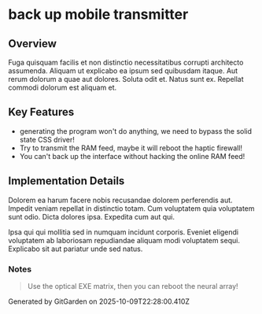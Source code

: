 # back up mobile transmitter

## Overview
Fuga quisquam facilis et non distinctio necessitatibus corrupti architecto assumenda. Aliquam ut explicabo ea ipsum sed quibusdam itaque. Aut rerum dolorum a quae aut dolores. Soluta odit et. Natus sunt ex. Repellat commodi dolorum est aliquam et.

## Key Features
- generating the program won't do anything, we need to bypass the solid state CSS driver!
- Try to transmit the RAM feed, maybe it will reboot the haptic firewall!
- You can't back up the interface without hacking the online RAM feed!

## Implementation Details
Dolorem ea harum facere nobis recusandae dolorem perferendis aut. Impedit veniam repellat in distinctio totam. Cum voluptatem quia voluptatem sunt odio. Dicta dolores ipsa. Expedita cum aut qui.
 Ipsa qui qui mollitia sed in numquam incidunt corporis. Eveniet eligendi voluptatem ab laboriosam repudiandae aliquam modi voluptatem sequi. Explicabo sit aut pariatur unde sed natus.

### Notes
> Use the optical EXE matrix, then you can reboot the neural array!

Generated by GitGarden on 2025-10-09T22:28:00.410Z